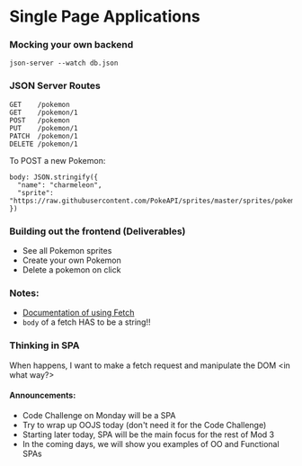 # Single Page Applications

### Mocking your own backend
```
json-server --watch db.json
```

### JSON Server Routes
```
GET    /pokemon
GET    /pokemon/1
POST   /pokemon
PUT    /pokemon/1
PATCH  /pokemon/1
DELETE /pokemon/1
```
To POST a new Pokemon:
```
body: JSON.stringify({
  "name": "charmeleon",
  "sprite": "https://raw.githubusercontent.com/PokeAPI/sprites/master/sprites/pokemon/5.png"
})
```

### Building out the frontend (Deliverables)
- See all Pokemon sprites
- Create your own Pokemon
- Delete a pokemon on click

### Notes:
- [Documentation of using Fetch](https://developer.mozilla.org/en-US/docs/Web/API/Fetch_API/Using_Fetch)
- `body` of a fetch HAS to be a string!!

### Thinking in SPA

When <some event> happens, I want to make a <what kind of> fetch request and manipulate the DOM <in what way?>

#### Announcements:
- Code Challenge on Monday will be a SPA
- Try to wrap up OOJS today (don't need it for the Code Challenge)
- Starting later today, SPA will be the main focus for the rest of Mod 3
- In the coming days, we will show you examples of OO and Functional SPAs
